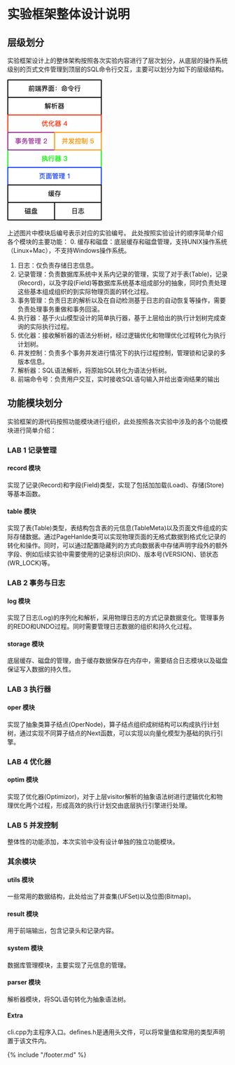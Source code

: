# 实验框架整体设计说明

## 层级划分
实验框架设计上的整体架构按照各次实验内容进行了层次划分，从底层的操作系统级别的页式文件管理到顶层的SQL命令行交互，主要可以划分为如下的层级结构。  

![avatar](./pics/层次化结构设计.png)  

上述图片中模块后编号表示对应的实验编号。
此处按照实验设计的顺序简单介绍各个模块的主要功能：
0. 缓存和磁盘：底层缓存和磁盘管理，支持UNIX操作系统（Linux+Mac），不支持Windows操作系统。
1. 日志：仅负责存储日志信息。
1. 记录管理：负责数据库系统中关系内记录的管理，实现了对于表(Table)，记录(Record)，以及字段(Field)等数据库系统基本组成部分的抽象，同时负责处理这些基本组成组织的到实际物理页面的转化过程。
2. 事务管理：负责日志的解析以及在自动检测基于日志的自动恢复等操作，需要负责处理事务重做和事务回滚。
3. 执行器：基于火山模型设计的简单执行器，基于上层给出的执行计划树完成查询的实际执行过程。
4. 优化器：接收解析器的语法分析树，经过逻辑优化和物理优化过程转化为执行计划树。
5. 并发控制：负责多个事务并发进行情况下的执行过程控制，管理锁和记录的多版本信息。
6. 解析器：SQL语法解析，将原始SQL转化为语法分析树。
7. 前端命令号：负责用户交互，实时接收SQL语句输入并给出查询结果的输出

## 功能模块划分
实验框架的源代码按照功能模块进行组织，此处按照各次实验中涉及的各个功能模块进行简单介绍：
### LAB 1 记录管理
#### record 模块
实现了记录(Record)和字段(Field)类型，实现了包括加加载(Load)、存储(Store)等基本函数。
#### table 模块
实现了表(Table)类型，表结构包含表的元信息(TableMeta)以及页面文件组成的实际存储数据。通过PageHanlde类可以实现物理页面的无格式数据到格式化记录的转化和操作。同时，可以通过配置隐藏列的方式向数据表中存储声明字段外的额外字段、例如后续实验中需要使用的记录标识(RID)、版本号(VERSION)、锁状态(WR_LOCK)等。

### LAB 2 事务与日志
#### log 模块
实现了日志(Log)的序列化和解析，采用物理日志的方式记录数据变化。管理事务的REDO和UNDO过程。同时需要管理日志数据的组织和持久化过程。

#### storage 模块
底层缓存、磁盘的管理，由于缓存数据保存在内存中，需要结合日志模块以及磁盘保证写入数据的持久性。

### LAB 3 执行器
#### oper 模块
实现了抽象类算子结点(OperNode)，算子结点组织成树结构可以构成执行计划树，通过实现不同算子结点的Next函数，可以实现以向量化模型为基础的执行引擎。

### LAB 4 优化器
#### optim 模块
实现了优化器(Optimizor)，对于上层visitor解析的抽象语法树进行逻辑优化和物理优化两个过程，形成高效的执行计划交由底层执行引擎进行处理。

### LAB 5 并发控制
整体性的功能添加，本次实验中没有设计单独的独立功能模块。

### 其余模块
#### utils 模块
一些常用的数据结构，此处给出了并查集(UFSet)以及位图(Bitmap)。

#### result 模块
用于前端输出，包含记录头和记录内容。

#### system 模块
数据库管理模块，主要实现了元信息的管理。

#### parser 模块
解析器模块，将SQL语句转化为抽象语法树。

#### Extra
cli.cpp为主程序入口。defines.h是通用头文件，可以将常量值和常用的类型声明置于该文件内。

{% include "/footer.md" %}
